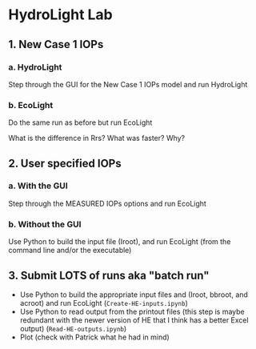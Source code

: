 # HydroLight Lab

## 1. New Case 1 IOPs

### a. HydroLight

Step through the GUI for the New Case 1 IOPs model and run HydroLight

### b. EcoLight

Do the same run as before but run EcoLight

What is the difference in Rrs? What was faster? Why?


## 2. User specified IOPs

### a. With the GUI

Step through the MEASURED IOPs options and run EcoLight

### b. Without the GUI

Use Python to build the input file (Iroot), and run EcoLight (from the command line
and/or the executable)

## 3. Submit LOTS of runs aka "batch run"

- Use Python to build the appropriate input files and (Iroot, bbroot, and acroot)
and run EcoLight (`Create-HE-inputs.ipynb`)
- Use Python to read output from the printout files (this step is maybe redundant
with the newer version of HE that I think has a better Excel output) (`Read-HE-outputs.ipynb`)
- Plot (check with Patrick what he had in mind)